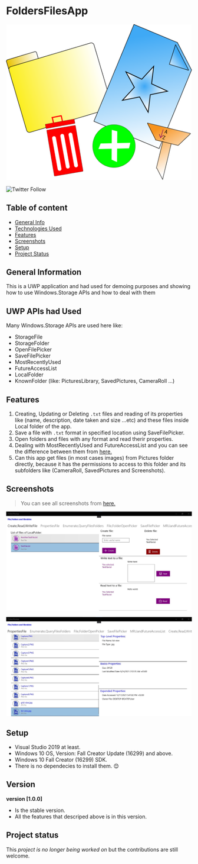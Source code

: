 # FoldersFilesApp
<p align="center">
  <img src="https://github.com/AbdAlghaniAlbiek/FoldersFilesApp/blob/master/FoldersFilesApp/Assets/FilesFoldersAppIcon.png"/>
</p>

![Twitter Follow](https://img.shields.io/twitter/follow/AbdAlbiek?style=social) 

## Table of content
* [General Info](#general-information)
* [Technologies Used](#uwp-apis-had-used)
* [Features](#features)
* [Screenshots](#screenshots)
* [Setup](#setup)
* [Project Status](#project-status)


## General Information
This is a UWP application and had used for demoing purposes and showing how to use Windows.Storage APIs and how to deal with them

## UWP APIs had Used
Many Windows.Storage APIs are used here like:
* StorageFile
* StorageFolder
* OpenFilePicker
* SaveFilePicker
* MostRecentlyUsed
* FutureAccessList 
* LocalFolder
* KnownFolder (like: PicturesLibrary, SavedPictures, CameraRoll ...)

## Features
1. Creating, Updating or Deleting `.txt` files and reading of its properties like (name, description, date taken and size ...etc) and these files inside Local folder of the app.
2. Save a file with `.txt` format in specified location using SaveFilePicker.
3. Open folders and files with any format and read therir properties.
4. Dealing with MostRecentlyUsed and FutureAccessList and you can see the difference between them from [here.](https://docs.microsoft.com/en-us/windows/uwp/files/how-to-track-recently-used-files-and-folders)
5. Can this app get files (in most cases images) from Pictures folder directly, because it has the permissions to access to this folder and its subfolders like (CameraRoll, SavedPictures and Screenshots).

## Screenshots
> You can see all screenshots from [here.](https://github.com/AbdAlghaniAlbiek/FoldersFilesApp/tree/master/FoldersFilesApp/Assets/Screenshots)
<p align="center">
  <img src="https://github.com/AbdAlghaniAlbiek/FoldersFilesApp/blob/master/FoldersFilesApp/Assets/Screenshots/Create%2CRead%2CWriteFile.jpg"/>
</p>

<p align="center">
  <img src="https://github.com/AbdAlghaniAlbiek/FoldersFilesApp/blob/master/FoldersFilesApp/Assets/Screenshots/PropertiesFile.jpg"/>
</p>


## Setup
* Visual Studio 2019 at least.
* Windows 10 OS, Version: Fall Creator Update (16299) and above.
* Windows 10 Fall Creator (16299) SDK.
* There is no dependecies to install them. 😊

## Version
**version [1.0.0]**
* Is the stable version.
* All the features that descriped above is in this version.

## Project status
This _project is no longer being worked on_ but the contributions are still welcome.

